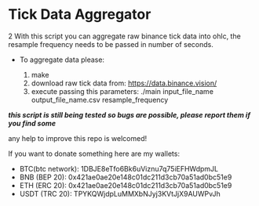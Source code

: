 # Tick Data Aggregator

2
With this script you can aggregate raw binance tick data into ohlc, the resample frequency needs to be passed in number of seconds.

- To aggregate data please: 

   1. make
   2. download raw tick data from: https://data.binance.vision/
   3. execute passing this parameters: ./main input_file_name output_file_name.csv resample_frequency

***this script is still being tested so bugs are possible, please report them if you find some***

any help to improve this repo is welcomed!

If you want to donate something here are my wallets:
* BTC(btc network): 1DBJE8eTfo6Bk6uViznu7q75iEFHWdpmJL
* BNB (BEP 20): 0x421ae0ae20e148c01dc211d3cb70a51ad0bc51e9
* ETH (ERC 20): 0x421ae0ae20e148c01dc211d3cb70a51ad0bc51e9
* USDT (TRC 20): TPYKQWjdpLuMMXbNJyj3KVtJjX9AUWPvJh
